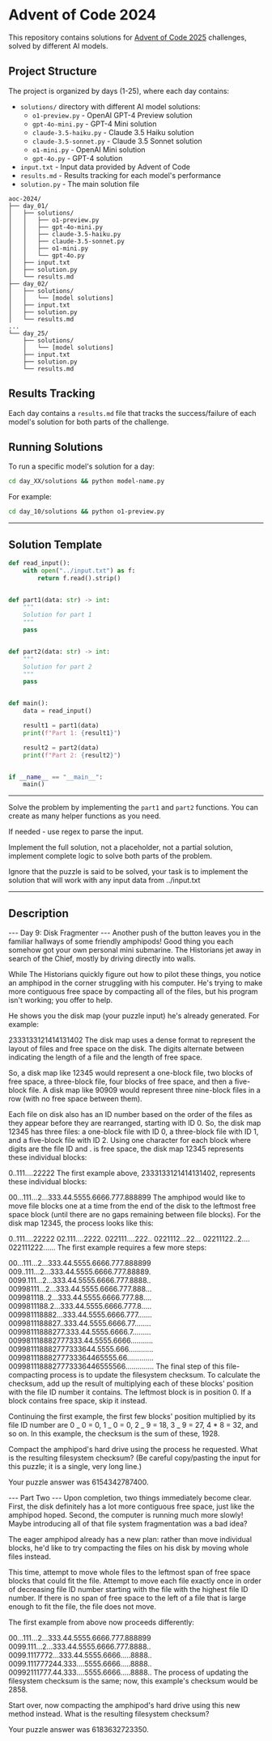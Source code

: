 # Advent of Code 2024

This repository contains solutions for [Advent of Code 2025](https://adventofcode.com/2024) challenges, solved by different AI models.

## Project Structure

The project is organized by days (1-25), where each day contains:

- `solutions/` directory with different AI model solutions:
  - `o1-preview.py` - OpenAI GPT-4 Preview solution
  - `gpt-4o-mini.py` - GPT-4 Mini solution
  - `claude-3.5-haiku.py` - Claude 3.5 Haiku solution
  - `claude-3.5-sonnet.py` - Claude 3.5 Sonnet solution
  - `o1-mini.py` - OpenAI Mini solution
  - `gpt-4o.py` - GPT-4 solution
- `input.txt` - Input data provided by Advent of Code
- `results.md` - Results tracking for each model's performance
- `solution.py` - The main solution file

```
aoc-2024/
├── day_01/
│   ├── solutions/
│   │   ├── o1-preview.py
│   │   ├── gpt-4o-mini.py
│   │   ├── claude-3.5-haiku.py
│   │   ├── claude-3.5-sonnet.py
│   │   ├── o1-mini.py
│   │   └── gpt-4o.py
│   ├── input.txt
│   ├── solution.py
│   └── results.md
├── day_02/
│   ├── solutions/
│   │   └── [model solutions]
│   ├── input.txt
│   ├── solution.py
│   └── results.md
...
└── day_25/
    ├── solutions/
    │   └── [model solutions]
    ├── input.txt
    ├── solution.py
    └── results.md
```

## Results Tracking

Each day contains a `results.md` file that tracks the success/failure of each model's solution for both parts of the challenge.

## Running Solutions

To run a specific model's solution for a day:

```bash
cd day_XX/solutions && python model-name.py
```

For example:

```bash
cd day_10/solutions && python o1-preview.py
```

---

## Solution Template

```python
def read_input():
    with open("../input.txt") as f:
        return f.read().strip()


def part1(data: str) -> int:
    """
    Solution for part 1
    """
    pass


def part2(data: str) -> int:
    """
    Solution for part 2
    """
    pass


def main():
    data = read_input()

    result1 = part1(data)
    print(f"Part 1: {result1}")

    result2 = part2(data)
    print(f"Part 2: {result2}")


if __name__ == "__main__":
    main()

```

---

Solve the problem by implementing the `part1` and `part2` functions. You can create as many helper functions as you need.

If needed - use regex to parse the input.

Implement the full solution, not a placeholder,
not a partial solution, implement complete logic to
solve both parts of the problem.

Ignore that the puzzle is said to be solved, your task is to implement the solution that will work with any input data from ../input.txt

---

## Description

--- Day 9: Disk Fragmenter ---
Another push of the button leaves you in the familiar hallways of some friendly amphipods! Good thing you each somehow got your own personal mini submarine. The Historians jet away in search of the Chief, mostly by driving directly into walls.

While The Historians quickly figure out how to pilot these things, you notice an amphipod in the corner struggling with his computer. He's trying to make more contiguous free space by compacting all of the files, but his program isn't working; you offer to help.

He shows you the disk map (your puzzle input) he's already generated. For example:

2333133121414131402
The disk map uses a dense format to represent the layout of files and free space on the disk. The digits alternate between indicating the length of a file and the length of free space.

So, a disk map like 12345 would represent a one-block file, two blocks of free space, a three-block file, four blocks of free space, and then a five-block file. A disk map like 90909 would represent three nine-block files in a row (with no free space between them).

Each file on disk also has an ID number based on the order of the files as they appear before they are rearranged, starting with ID 0. So, the disk map 12345 has three files: a one-block file with ID 0, a three-block file with ID 1, and a five-block file with ID 2. Using one character for each block where digits are the file ID and . is free space, the disk map 12345 represents these individual blocks:

0..111....22222
The first example above, 2333133121414131402, represents these individual blocks:

00...111...2...333.44.5555.6666.777.888899
The amphipod would like to move file blocks one at a time from the end of the disk to the leftmost free space block (until there are no gaps remaining between file blocks). For the disk map 12345, the process looks like this:

0..111....22222
02.111....2222.
022111....222..
0221112...22...
02211122..2....
022111222......
The first example requires a few more steps:

00...111...2...333.44.5555.6666.777.888899
009..111...2...333.44.5555.6666.777.88889.
0099.111...2...333.44.5555.6666.777.8888..
00998111...2...333.44.5555.6666.777.888...
009981118..2...333.44.5555.6666.777.88....
0099811188.2...333.44.5555.6666.777.8.....
009981118882...333.44.5555.6666.777.......
0099811188827..333.44.5555.6666.77........
00998111888277.333.44.5555.6666.7.........
009981118882777333.44.5555.6666...........
009981118882777333644.5555.666............
00998111888277733364465555.66.............
0099811188827773336446555566..............
The final step of this file-compacting process is to update the filesystem checksum. To calculate the checksum, add up the result of multiplying each of these blocks' position with the file ID number it contains. The leftmost block is in position 0. If a block contains free space, skip it instead.

Continuing the first example, the first few blocks' position multiplied by its file ID number are 0 _ 0 = 0, 1 _ 0 = 0, 2 _ 9 = 18, 3 _ 9 = 27, 4 \* 8 = 32, and so on. In this example, the checksum is the sum of these, 1928.

Compact the amphipod's hard drive using the process he requested. What is the resulting filesystem checksum? (Be careful copy/pasting the input for this puzzle; it is a single, very long line.)

Your puzzle answer was 6154342787400.

--- Part Two ---
Upon completion, two things immediately become clear. First, the disk definitely has a lot more contiguous free space, just like the amphipod hoped. Second, the computer is running much more slowly! Maybe introducing all of that file system fragmentation was a bad idea?

The eager amphipod already has a new plan: rather than move individual blocks, he'd like to try compacting the files on his disk by moving whole files instead.

This time, attempt to move whole files to the leftmost span of free space blocks that could fit the file. Attempt to move each file exactly once in order of decreasing file ID number starting with the file with the highest file ID number. If there is no span of free space to the left of a file that is large enough to fit the file, the file does not move.

The first example from above now proceeds differently:

00...111...2...333.44.5555.6666.777.888899
0099.111...2...333.44.5555.6666.777.8888..
0099.1117772...333.44.5555.6666.....8888..
0099.111777244.333....5555.6666.....8888..
00992111777.44.333....5555.6666.....8888..
The process of updating the filesystem checksum is the same; now, this example's checksum would be 2858.

Start over, now compacting the amphipod's hard drive using this new method instead. What is the resulting filesystem checksum?

Your puzzle answer was 6183632723350.

